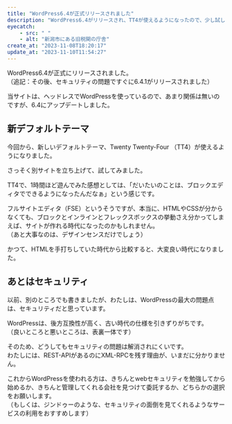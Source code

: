 ```yaml
---
title: "WordPress6.4が正式リリースされました"
description: "WordPress6.4がリリースされ、TT4が使えるようになったので、少し試してみました。"
eyecatch: 
    - src: " "
    - alt: "新潟市にある旧税関の庁舎"
create_at: "2023-11-08T18:20:17"
update_at: "2023-11-10T11:54:27"
---
```


WordPress6.4が正式にリリースされました。  
（追記：その後、セキュリティの問題ですぐに6.4.1がリリースされました）

当サイトは、ヘッドレスでWordPressを使っているので、あまり関係は無いのですが、6.4にアップデートしました。

## 新デフォルトテーマ

今回から、新しいデフォルトテーマ、Twenty Twenty-Four （TT4）が使えるようになりました。

さっそく別サイトを立ち上げて、試してみました。

TT4で、1時間ほど遊んでみた感想としては、「だいたいのことは、ブロックエディタでできるようになったんだなぁ」という感じです。

フルサイトエディタ（FSE）というそうですが、本当に、HTMLやCSSが分からなくても、ブロックとインラインとフレックスボックスの挙動さえ分かってしまえば、サイトが作れる時代になったのかもしれません。  
（あと大事なのは、デザインセンスだけでしょう）

かつて、HTMLを手打ちしていた時代から比較すると、大変良い時代になりました。

## あとはセキュリティ

以前、別のところでも書きましたが、わたしは、WordPressの最大の問題点は、セキュリティだと思っています。

WordPressは、後方互換性が高く、古い時代の仕様を引きずりがちです。  
（良いところと悪いところは、表裏一体です）

そのため、どうしてもセキュリティの問題は解消されにくいです。  
わたしには、REST-APIがあるのにXML-RPCを残す理由が、いまだに分かりません。

これからWordPressを使われる方は、きちんとwebセキュリティを勉強してから始めるか、きちんと管理してくれる会社を見つけて委託するか、どちらかの選択をお願いします。  
（もしくは、ジンドゥーのような、セキュリティの面倒を見てくれるようなサービスの利用をおすすめします）
